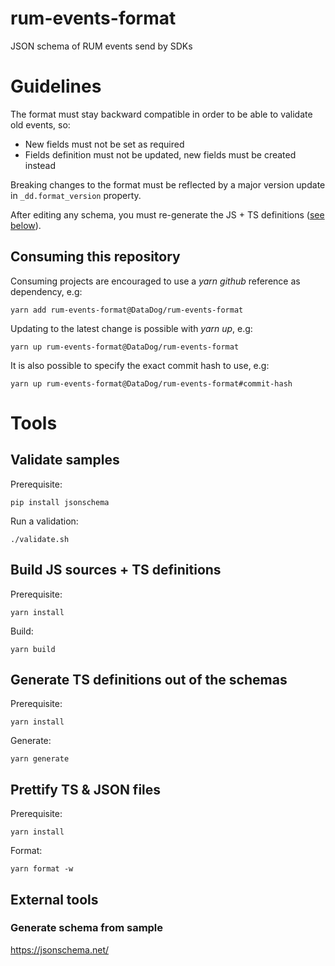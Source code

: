 # rum-events-format

JSON schema of RUM events send by SDKs

# Guidelines

The format must stay backward compatible in order to be able to validate old events, so:

- New fields must not be set as required
- Fields definition must not be updated, new fields must be created instead

Breaking changes to the format must be reflected by a major version update in `_dd.format_version` property.

After editing any schema, you must re-generate the JS + TS definitions ([see below](#build-js-sources--ts-definitions)).

## Consuming this repository

Consuming projects are encouraged to use a _yarn github_ reference as dependency, e.g:

    yarn add rum-events-format@DataDog/rum-events-format

Updating to the latest change is possible with _yarn up_, e.g:

    yarn up rum-events-format@DataDog/rum-events-format

It is also possible to specify the exact commit hash to use, e.g:

    yarn up rum-events-format@DataDog/rum-events-format#commit-hash

# Tools

## Validate samples

Prerequisite:

    pip install jsonschema

Run a validation:

    ./validate.sh

## Build JS sources + TS definitions

Prerequisite:

    yarn install

Build:

    yarn build

## Generate TS definitions out of the schemas

Prerequisite:

    yarn install

Generate:

    yarn generate

## Prettify TS & JSON files

Prerequisite:

    yarn install

Format:

    yarn format -w

## External tools

### Generate schema from sample

https://jsonschema.net/
